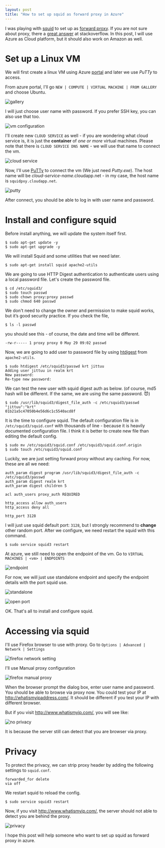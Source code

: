 ```yaml
---
layout: post
title: "How to set up squid as forward proxy in Azure"
---
```


I was playing with [squid][] to set up as [forward proxy][]. If you are not sure about proxy, there a [great answer][proxy-answer] at stackoverflow. In this post, I will use Azure as Cloud platform, but it should also work on Amazon as well.

# Set up a Linux VM

We will first create a linux VM using Azure [portal][] and later we use _PuTTy_ to access.

From azure portal, I'll go `NEW | COMPUTE | VIRTUAL MACHINE | FROM GALLERY` and choose Ubuntu.

![gallery](https://raw.githubusercontent.com/jittuu/jittuu.github.com/master/images/squid-1.png)

I will just choose user name with password. If you prefer SSH key, you can also use that too.

![vm configuration](https://raw.githubusercontent.com/jittuu/jittuu.github.com/master/images/squid-2.png)

I'll create new `CLOUD SERVICE` as well - if you are wondering what cloud service is, it is just the **container** of _one or more_ virtual machines. Please note that there is `CLOUD SERVICE DNS NAME` - we will use that name to connect the vm.

![cloud service](https://raw.githubusercontent.com/jittuu/jittuu.github.com/master/images/squid-3.png)

Now, I'll use [PuTTy][] to connect the vm (We just need _Putty.exe_). The host name will be _cloud-service-name_.cloudapp.net - in my case, the host name is `squidpxy.cloudapp.net`. 

![putty](https://raw.githubusercontent.com/jittuu/jittuu.github.com/master/images/squid-4.png)

After connect, you should be able to log in with user name and password.

# Install and configure squid

Before install anything, we will update the system itself first.

```
$ sudo apt-get update -y
$ sudo apt-get upgrade -y
```

We will install Squid and some utilities that we need later.

```
$ sudo apt-get install squid apache2-utils
```

We are going to use HTTP Digest authentication to authenticate users using a local password file. Let's create the password file.

```
$ cd /etc/squid3/
$ sudo touch passwd
$ sudo chown proxy:proxy passwd
$ sudo chmod 640 passwd
```

We don't need to change the owner and permission to make squid works, but it’s good security practice. If you check the file,

```
$ ls -l passwd
```

you should see this - of course, the date and time will be different.

```
-rw-r----- 1 proxy proxy 0 May 29 09:02 passwd
```

Now, we are going to add user to password file by using [htdigest][] from `apache2-utils`.

```
$ sudo htdigest /etc/squid3/passwd krt jittuu
Adding user jittuu in realm krt
New password:
Re-type new password:
```

We can test the new user with squid digest auth as below. (of course, md5 hash will be different. If the same, we are using the same password. :smiling_imp:)

```
$ sudo /usr/lib/squid3/digest_file_auth -c /etc/squid3/passwd
"jittuu":"krt"
01b21a5c47050b4e56d6c1c5540acd8f
```

It is the time to configure squid. The default configuration file is in `/etc/squid3/squid.conf` with thousands of line - because it is heavily documented configuration file. I think it is better to create new file than editing the default config. 

```
$ sudo mv /etc/squid3/squid.conf /etc/squid3/squid.conf.origin
$ sudo touch /etc/squid3/squid.conf
```

Luckily, we are just setting forward proxy without any caching. For now, these are all we need:

```
auth_param digest program /usr/lib/squid3/digest_file_auth -c /etc/squid3/passwd
auth_param digest realm krt
auth_param digest children 5

acl auth_users proxy_auth REQUIRED

http_access allow auth_users
http_access deny all

http_port 3128
```

I will just use squid default port: `3128`, but I strongly recommend to **change** other random port. After we configure, we need restart the squid with this command.

```
$ sudo service squid3 restart
```

At azure, we still need to open the endpoint of the vm. Go to `VIRTUAL MACHINES | <vm> | ENDPOINTS`

![endpoint](https://raw.githubusercontent.com/jittuu/jittuu.github.com/master/images/squid-5.png)

For now, we will just use standalone endpoint and specify the endpoint details with the port squid use.

![standalone](https://raw.githubusercontent.com/jittuu/jittuu.github.com/master/images/squid-6.png)

![open port](https://raw.githubusercontent.com/jittuu/jittuu.github.com/master/images/squid-7.png)

OK. That's all to install and configure squid.

# Accessing via squid

I'll use Firefox browser to use with proxy. Go to `Options | Advanced | Network | Settings`

![firefox network setting](https://raw.githubusercontent.com/jittuu/jittuu.github.com/master/images/squid-8.png)

I'll use Manual proxy configuration

![firefox manual proxy](https://raw.githubusercontent.com/jittuu/jittuu.github.com/master/images/squid-9.png)

When the browser prompt the dialog box, enter user name and password. You should be able to browse via proxy now. You could test your IP at <http://whatismyipaddress.com/>. It should be different if you test your IP with different browser.

But if you visit <http://www.whatismyip.com/>, you will see like: 

![no privacy](https://raw.githubusercontent.com/jittuu/jittuu.github.com/master/images/squid-10.png)

It is because the server still can detect that you are browser via proxy.

# Privacy

To protect the privacy, we can strip proxy header by adding the following settings to `squid.conf`.

```
forwarded_for delete
via off
```

We restart squid to reload the config.

```
$ sudo service squid3 restart
```

Now, if you visit <http://www.whatismyip.com/>, the server should not able to detect you are behind the proxy.

![privacy](https://raw.githubusercontent.com/jittuu/jittuu.github.com/master/images/squid-11.png)

I hope this post will help someone who want to set up squid as forward proxy in azure.

[squid]:http://www.squid-cache.org/
[forward proxy]:http://en.wikipedia.org/wiki/Proxy_server#Forward_proxies
[proxy-answer]:http://stackoverflow.com/a/366212
[portal]:http://azure.microsoft.com/en-us/
[putty]:http://www.chiark.greenend.org.uk/~sgtatham/putty/download.html
[htdigest]:http://httpd.apache.org/docs/2.2/programs/htdigest.html
